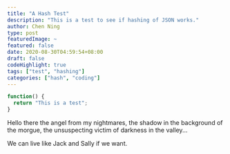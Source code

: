 ```yaml
---
title: "A Hash Test"
description: "This is a test to see if hashing of JSON works."
author: Chen Ning
type: post
featuredImage: ~
featured: false
date: 2020-08-30T04:59:54+08:00
draft: false
codeHighlight: true
tags: ["test", "hashing"]
categories: ["hash", "coding"]
---
```


```javascript
function() {
  return "This is a test";
}
```

Hello there the angel from my nightmares, the shadow in the background of the morgue, the unsuspecting victim of darkness in the valley...

We can live like Jack and Sally if we want.
